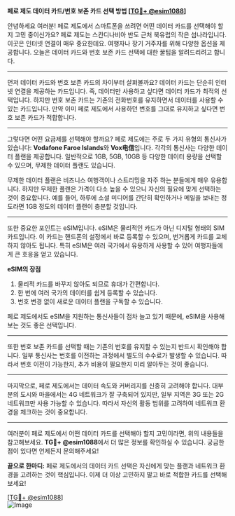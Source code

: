 **페로 제도 데이터 카드/번호 보존 카드 선택 방법 [[TG💪+ @esim1088](https://t.me/s/esim1088)]**

안녕하세요 여러분! 페로 제도에서 스마트폰을 쓰려면 어떤 데이터 카드를 선택해야 할지 고민 중이신가요? 페로 제도는 스칸디나비아 반도 근처 북유럽의 작은 섬나라입니다. 이곳은 인터넷 연결이 매우 중요한데요. 여행자나 장기 거주자를 위해 다양한 옵션을 제공합니다. 오늘은 데이터 카드와 번호 보존 카드 선택에 대한 꿀팁을 알려드리려고 합니다.

---

먼저 데이터 카드와 번호 보존 카드의 차이부터 살펴볼까요? 데이터 카드는 단순히 인터넷 연결을 제공하는 카드입니다. 즉, 데이터만 사용하고 싶다면 데이터 카드가 최적의 선택입니다. 하지만 번호 보존 카드는 기존의 전화번호를 유지하면서 데이터를 사용할 수 있는 카드입니다. 만약 이미 페로 제도에서 사용하던 번호를 그대로 유지하고 싶다면 번호 보존 카드가 적합합니다.

---

그렇다면 어떤 요금제를 선택해야 할까요? 페로 제도에는 주로 두 가지 유형의 통신사가 있습니다: **Vodafone Faroe Islands**와 **Vox电信**입니다. 각각의 통신사는 다양한 데이터 플랜을 제공합니다. 일반적으로 1GB, 5GB, 10GB 등 다양한 데이터 용량을 선택할 수 있으며, 무제한 데이터 플랜도 있습니다.

무제한 데이터 플랜은 비즈니스 여행객이나 스트리밍을 자주 하는 분들에게 매우 유용합니다. 하지만 무제한 플랜은 가격이 다소 높을 수 있으니 자신의 필요에 맞게 선택하는 것이 중요합니다. 예를 들어, 하루에 소셜 미디어를 간단히 확인하거나 메일을 보내는 정도라면 1GB 정도의 데이터 플랜이 충분할 것입니다.

---

또한 중요한 포인트는 eSIM입니다. eSIM은 물리적인 카드가 아닌 디지털 형태의 SIM 카드입니다. 이 카드는 핸드폰의 설정에서 바로 등록할 수 있으며, 번거롭게 카드를 교체하지 않아도 됩니다. 특히 eSIM은 여러 국가에서 유용하게 사용할 수 있어 여행자들에게 큰 호응을 얻고 있습니다.

**eSIM의 장점**  
1. 물리적 카드를 바꾸지 않아도 되므로 휴대가 간편합니다.  
2. 한 번에 여러 국가의 데이터를 쉽게 등록할 수 있습니다.  
3. 번호 변경 없이 새로운 데이터 플랜을 구독할 수 있습니다.  

페로 제도에서도 eSIM을 지원하는 통신사들이 점차 늘고 있기 때문에, eSIM을 사용해보는 것도 좋은 선택입니다.

---

또한 번호 보존 카드를 선택할 때는 기존의 번호를 유지할 수 있는지 반드시 확인해야 합니다. 일부 통신사는 번호를 이전하는 과정에서 별도의 수수료가 발생할 수 있습니다. 따라서 번호 이전이 가능한지, 추가 비용이 필요한지 미리 알아두는 것이 좋습니다.

---

마지막으로, 페로 제도에서는 데이터 속도와 커버리지를 신중히 고려해야 합니다. 대부분의 도시와 마을에서는 4G 네트워크가 잘 구축되어 있지만, 일부 지역은 3G 또는 2G 네트워크만 사용 가능할 수 있습니다. 따라서 자신의 활동 범위를 고려하여 네트워크 환경을 체크하는 것이 중요합니다.

---

여러분이 페로 제도에서 어떤 데이터 카드를 선택해야 할지 고민이라면, 위의 내용들을 참고해보세요. **TG💪+ @esim1088**에서 더 많은 정보를 확인하실 수 있습니다. 궁금한 점이 있다면 언제든지 문의해주세요!

**끝으로 한마디:** 페로 제도에서의 데이터 카드 선택은 자신에게 맞는 플랜과 네트워크 환경을 고려하는 것이 핵심입니다. 이제 더 이상 고민하지 말고 바로 적합한 카드를 선택해보세요!

[[TG💪+ @esim1088](https://t.me/s/esim1088)]  
![Image](https://i.postimg.cc/Y0z9fWf4/image.png)